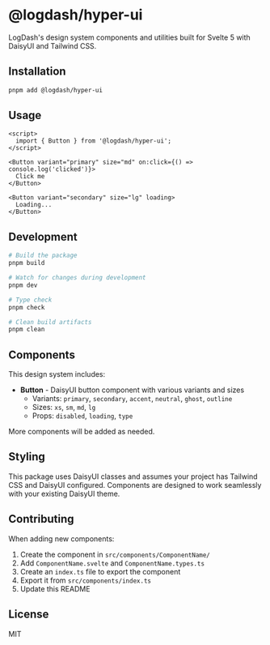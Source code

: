 # @logdash/hyper-ui

LogDash's design system components and utilities built for Svelte 5 with DaisyUI and Tailwind CSS.

## Installation

```bash
pnpm add @logdash/hyper-ui
```

## Usage

```svelte
<script>
  import { Button } from '@logdash/hyper-ui';
</script>

<Button variant="primary" size="md" on:click={() => console.log('clicked')}>
  Click me
</Button>

<Button variant="secondary" size="lg" loading>
  Loading...
</Button>
```

## Development

```bash
# Build the package
pnpm build

# Watch for changes during development
pnpm dev

# Type check
pnpm check

# Clean build artifacts
pnpm clean
```

## Components

This design system includes:

- **Button** - DaisyUI button component with various variants and sizes
  - Variants: `primary`, `secondary`, `accent`, `neutral`, `ghost`, `outline`
  - Sizes: `xs`, `sm`, `md`, `lg`
  - Props: `disabled`, `loading`, `type`

More components will be added as needed.

## Styling

This package uses DaisyUI classes and assumes your project has Tailwind CSS and DaisyUI configured. Components are designed to work seamlessly with your existing DaisyUI theme.

## Contributing

When adding new components:

1. Create the component in `src/components/ComponentName/`
2. Add `ComponentName.svelte` and `ComponentName.types.ts`
3. Create an `index.ts` file to export the component
4. Export it from `src/components/index.ts`
5. Update this README

## License

MIT
